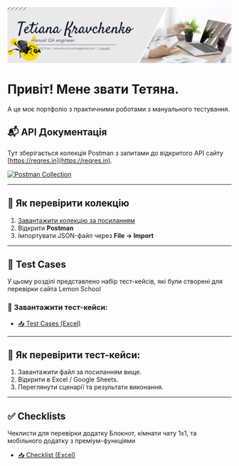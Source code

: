![Headers](https://github.com/Agrainel2474/Agrainel2474/blob/main/assets/QA.png)

# Привіт! Мене звати Тетяна.

А це моє портфоліо з практичними роботами з мануального тестування.


## 📬 API Документація

Тут зберігається колекція Postman з запитами до відкритого API сайту [https://reqres.in](https://reqres.in).

[![Postman Collection](https://img.shields.io/badge/Postman-Collection-orange?logo=postman)](https://github.com/Agrainel2474/Agrainel2474/raw/main/my_api_collection.json)

---

## 📖 Як перевірити колекцію

1. [Завантажити колекцію за посиланням](https://github.com/Agrainel2474/Agrainel2474/raw/main/my_api_collection.json)
2. Відкрити **Postman**
3. Імпортувати JSON-файл через **File → Import**

---
## 📝 Test Cases

У цьому розділі представлено набір тест-кейсів, які були створені для перевірки сайта Lemon School

### 📄 Завантажити тест-кейси:
- [📥 Test Cases (Excel)](https://github.com/Agrainel2474/Agrainel2474/raw/main/test_cases.xlsx)

---

## 📌 Як перевірити тест-кейси:

1. Завантажити файл за посиланням вище.
2. Відкрити в Excel / Google Sheets.
3. Переглянути сценарії та результати виконання.

---

## ✅ Checklists

Чеклисти для перевірки додатку Блокнот, кімнати чату 1х1, та мобільного додатку з преміум-функціями

- [📥 Checklist (Excel)](https://github.com/Agrainel2474/Agrainel2474/raw/main/Checklist.xlsx)
